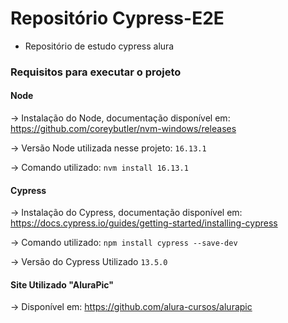 # Repositório Cypress-E2E

* Repositório de estudo cypress alura

### Requisitos para executar o projeto

#### Node

-> Instalação do Node, documentação disponível em: <https://github.com/coreybutler/nvm-windows/releases> 
<br/>

-> Versão Node utilizada nesse projeto: `16.13.1`
<br/>

-> Comando utilizado: `nvm install 16.13.1`

#### Cypress

-> Instalação do Cypress, documentação disponível em: <https://docs.cypress.io/guides/getting-started/installing-cypress>
<br/>

-> Comando utilizado: `npm install cypress --save-dev`
<br/>

-> Versão do Cypress Utilizado `13.5.0`

#### Site Utilizado "AluraPic"

-> Disponível em: <https://github.com/alura-cursos/alurapic>
